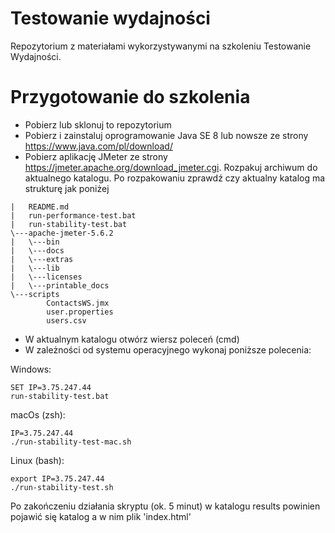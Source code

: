 # Testowanie wydajności
Repozytorium z materiałami wykorzystywanymi na szkoleniu Testowanie Wydajności.
# Przygotowanie do szkolenia
- Pobierz lub sklonuj to repozytorium
- Pobierz i zainstaluj oprogramowanie Java SE 8 lub nowsze ze strony https://www.java.com/pl/download/
- Pobierz aplikację JMeter ze strony https://jmeter.apache.org/download_jmeter.cgi. Rozpakuj archiwum do aktualnego katalogu. Po rozpakowaniu zprawdź czy aktualny katalog ma strukturę jak poniżej
```
|   README.md
|   run-performance-test.bat
|   run-stability-test.bat
\---apache-jmeter-5.6.2
|   \---bin
|   \---docs
|   \---extras
|   \---lib
|   \---licenses
|   \---printable_docs
\---scripts
        ContactsWS.jmx
        user.properties
        users.csv
```
- W aktualnym katalogu otwórz wiersz poleceń (cmd)
- W zależności od systemu operacyjnego wykonaj poniższe polecenia:

Windows: 
```
SET IP=3.75.247.44
run-stability-test.bat
```
macOs (zsh):  
```
IP=3.75.247.44
./run-stability-test-mac.sh
```
Linux (bash):
```
export IP=3.75.247.44
./run-stability-test.sh
```

Po zakończeniu działania skryptu (ok. 5 minut) w katalogu results powinien pojawić się katalog a w nim plik 'index.html'
